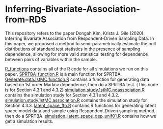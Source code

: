 # Inferring-Bivariate-Association-from-RDS

This repository refers to the paper Dongah Kim, Krista J. Gile (2020). Inferring Bivariate Association from Respondent-Driven Sampling Data. In this paper, we proposed a method to semi-parametrically estimate the null distributions of standard test statistics in the presence of sampling dependence, allowing for more valid statistical testing for dependence between pairs of variables within the sample. 

[R_functions](https://github.com/donga0223/Inferring-Bivariate-Association-from-RDS/tree/master/R_functions) contains all of the R code for all simulations we run on this paper. 
[SPRTBA_function.R](https://github.com/donga0223/Inferring-Bivariate-Association-from-RDS/blob/master/R_functions/SPRTBA_function.R) is a main function for SPRTBA. 
[Generate.data.1stMC.function.R](https://github.com/donga0223/Inferring-Bivariate-Association-from-RDS/blob/master/R_functions/Generate.data.1stMC.function.R) contains a function for generating data based on 1st order Markov dependence, then do a SPRTBA test. (This code is for Section 4.3.1 and 4.3.2)
[simulation.study.1stMC.noassociation.R](https://github.com/donga0223/Inferring-Bivariate-Association-from-RDS/blob/master/R_functions/simulation.study.1stMC.noassociation.R) contains the simulation study for Section 4.3.1 and 4.3.2.
[simulation.study.1stMC.association.R](https://github.com/donga0223/Inferring-Bivariate-Association-from-RDS/blob/master/R_functions/simulation.study.1stMC.association.R) contains the simulation study for Section 4.3.3.
[latent_space_ftn.R](https://github.com/donga0223/Inferring-Bivariate-Association-from-RDS/blob/master/R_functions/latent_space_ftn.R) contains R functions for generating latent space model data and sample using Respondent Driven sampling method, then do a SPRTBA.
[simulation_latent_space_dep_unif01.R](https://github.com/donga0223/Inferring-Bivariate-Association-from-RDS/blob/master/R_functions/simulation_latent_space_dep_unif01.R) contains how we get a simulation results.

